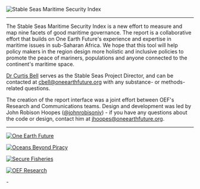 ![Stable Seas Maritime Security Index][stable-seas-header]

---

The Stable Seas Maritime Security Index is a new effort to measure and map nine facets of good maritime governance. The report is a collaborative effort that builds on One Earth Future's experience and expertise in maritime issues in sub-Saharan Africa. We hope that this tool will help policy makers in the region design more holistic and inclusive policies to promote the peace of mariners, populations and anyone connected to the continent's maritime space.

[Dr Curtis Bell](http://oneearthfuture.org/program/oef-research/staff/curtis-bell) serves as the Stable Seas Project Director, and can be contacted at cbell@oneearthfuture.org with any substance- or methods-related questions.

The creation of the report interface was a joint effort between OEF's Research and Communications teams. Design and development was led by John Robison Hoopes ([@johnrobisoniv](https://github.com/johnrobisoniv/stable-seas)) - if you have any questions about the code or design, contact him at jhoopes@oneearthfuture.org.

---

[![One Earth Future][oef-logo]](http://oneearthfuture.org/)



[![Oceans Beyond Piracy][obp-logo]](http://oceansbeyondpiracy.org/)


[![Secure Fisheries][secure-fisheries-logo]](http://securefisheries.org/)

[![OEF Research][oefr-logo]](http://oefresearch.org/)



[stable-seas-header]: https://stableseas.org/assets/stable_seas_intro_logo.png

[oef-logo]: https://stableseas.org/assets/stable_seas_intro_oef_logo.png
[obp-logo]: https://stableseas.org/assets/oceans_beyond_piracy_logo.png
[secure-fisheries-logo]: https://stableseas.org/assets/secure_fisheries_logo.png
[oefr-logo]: https://stableseas.org/assets/oef_research_logo.png
-

